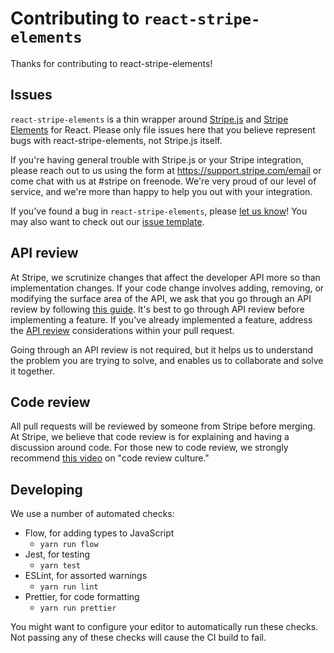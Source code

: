 # Contributing to `react-stripe-elements`

Thanks for contributing to react-stripe-elements!

## Issues

`react-stripe-elements` is a thin wrapper around [Stripe.js] and [Stripe
Elements][elements] for React. Please only file issues here that you believe
represent bugs with react-stripe-elements, not Stripe.js itself.

If you're having general trouble with Stripe.js or your Stripe integration,
please reach out to us using the form at <https://support.stripe.com/email> or
come chat with us at #stripe on freenode. We're very proud of our level of
service, and we're more than happy to help you out with your integration.

If you've found a bug in `react-stripe-elements`, please [let us know][issue]!
You may also want to check out our [issue template][issue-template].

## API review

At Stripe, we scrutinize changes that affect the developer API more so than
implementation changes. If your code change involves adding, removing, or
modifying the surface area of the API, we ask that you go through an API review
by following [this guide][api-review]. It's best to go through API review before
implementing a feature. If you've already implemented a feature, address the
[API review][api-review] considerations within your pull request.

Going through an API review is not required, but it helps us to understand the
problem you are trying to solve, and enables us to collaborate and solve it
together.

## Code review

All pull requests will be reviewed by someone from Stripe before merging. At
Stripe, we believe that code review is for explaining and having a discussion
around code. For those new to code review, we strongly recommend [this
video][code-review] on "code review culture."

## Developing

We use a number of automated checks:

- Flow, for adding types to JavaScript
  - `yarn run flow`
- Jest, for testing
  - `yarn test`
- ESLint, for assorted warnings
  - `yarn run lint`
- Prettier, for code formatting
  - `yarn run prettier`

You might want to configure your editor to automatically run these checks. Not
passing any of these checks will cause the CI build to fail.

[code-review]: https://www.youtube.com/watch?v=PJjmw9TRB7s
[api-review]: .github/API_REVIEW.md
[stripe.js]: https://stripe.com/docs/stripe.js
[elements]: https://stripe.com/elements
[issue]: https://github.com/stripe/react-stripe-elements/issues/new
[issue-template]: .github/ISSUE_TEMPLATE.md
